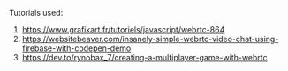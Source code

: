 Tutorials used:

1.  https://www.grafikart.fr/tutoriels/javascript/webrtc-864
1.  https://websitebeaver.com/insanely-simple-webrtc-video-chat-using-firebase-with-codepen-demo
1.  https://dev.to/rynobax_7/creating-a-multiplayer-game-with-webrtc
